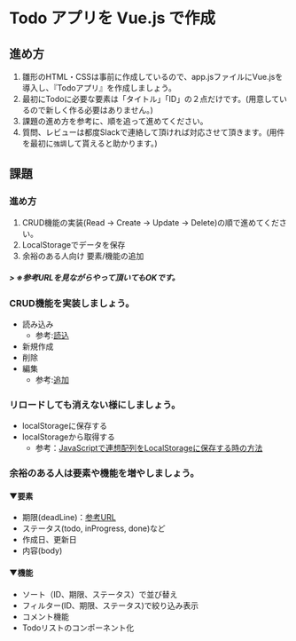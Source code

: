 # Todo アプリを Vue.js で作成

## 進め方
1. 雛形のHTML・CSSは事前に作成しているので、app.jsファイルにVue.jsを導入し、『Todoアプリ』を作成しましょう。
1. 最初にTodoに必要な要素は「タイトル」「ID」の２点だけです。(用意しているので新しく作る必要はありません。)
1. 課題の進め方を参考に、順を追って進めてください。
1. 質問、レビューは都度Slackで連絡して頂ければ対応させて頂きます。(用件を最初に``強調``して貰えると助かります。)
## 課題
### 進め方
1. CRUD機能の実装(Read → Create → Update → Delete)の順で進めてください。
1. LocalStorageでデータを保存
1. 余裕のある人向け 要素/機能の追加
##### > ※参考URLを見ながらやって頂いてもOKです。
### CRUD機能を実装しましょう。
- 読み込み
  - 参考:[読込](https://jp.vuejs.org/v2/guide/list.html)
- 新規作成
- 削除
- 編集
  - 参考:[追加](https://jp.vuejs.org/v2/guide/list.html#%E5%A4%89%E6%9B%B4%E3%83%A1%E3%82%BD%E3%83%83%E3%83%89)

### リロードしても消えない様にしましょう。
- localStorageに保存する
- localStorageから取得する
  - 参考：[JavaScriptで連想配列をLocalStorageに保存する時の方法](http://itemy.net/?p=1427)

### 余裕のある人は要素や機能を増やしましょう。
#### ▼要素
- 期限(deadLine)：[参考URL](https://www.kabanoki.net/2560/)
- ステータス(todo, inProgress, done)など
- 作成日、更新日
- 内容(body)

#### ▼機能
- ソート（ID、期限、ステータス）で並び替え
- フィルター(ID、期限、ステータス)で絞り込み表示
- コメント機能
- Todoリストのコンポーネント化